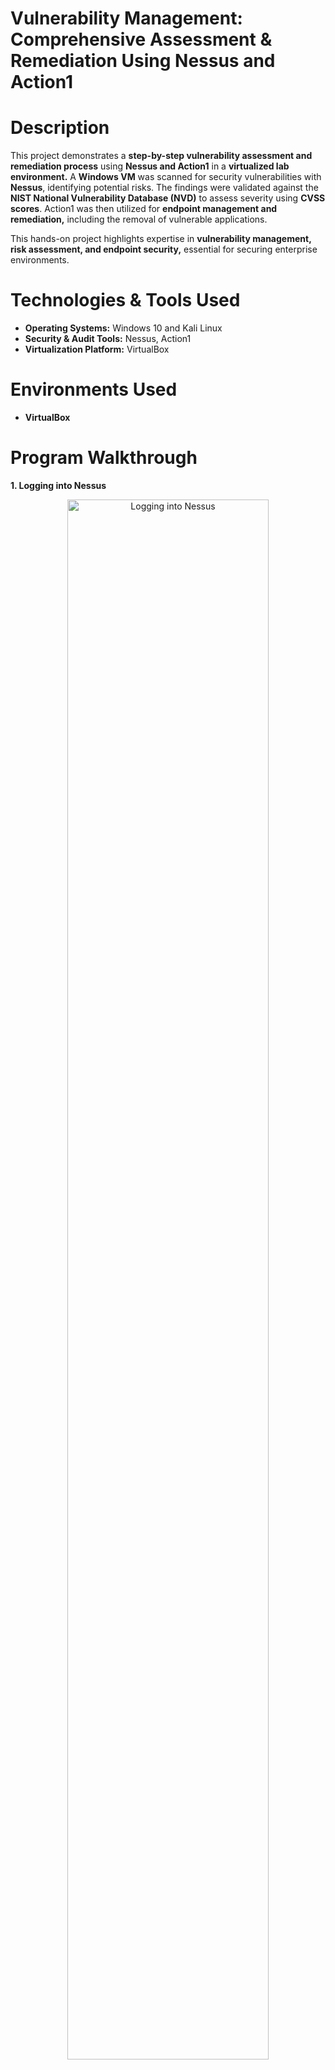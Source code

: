 # Vulnerability Management: Comprehensive Assessment & Remediation Using Nessus and Action1

# <h1>Description</h1>
This project demonstrates a <b>step-by-step vulnerability assessment and remediation process</b> using <b>Nessus and Action1</b> in a <b>virtualized lab environment.</b> A <b>Windows VM</b> was scanned for security vulnerabilities with <b>Nessus</b>, identifying potential risks. The findings were validated against the <b>NIST National Vulnerability Database (NVD)</b> to assess severity using <b>CVSS scores</b>. Action1 was then utilized for <b>endpoint management and remediation,</b> including the removal of vulnerable applications.

This hands-on project highlights expertise in <b>vulnerability management, risk assessment, and endpoint security,</b> essential for securing enterprise environments.

# Technologies & Tools Used
- <b>Operating Systems:</b> Windows 10 and Kali Linux
- <b>Security & Audit Tools:</b> Nessus, Action1
- <b>Virtualization Platform:</b> VirtualBox

# <b>Environments Used</b>
- <b>VirtualBox</b>

# <b>Program Walkthrough</b>

<b> 1. Logging into Nessus </b>
<p align="center">
<img src="https://i.imgur.com/cwu9wVe.png" height="80%" width="80%" alt="Logging into Nessus"/>

<b> 2. Setting Up Scanning Options<b>
<p align="center">
<img src="https://i.imgur.com/i00qLm7.png" height="80%" width="80%" alt="Setting up scanning options"/>

<b> 3. Confirming Target IP Address for Nessus Scan</b>
<p align="center">
<img src="https://i.imgur.com/dHntWAM.png" height="80%" width="80%" alt="Confirming Target IP Address"/>

<b>4. Running the Scan</b>
<p align="center">
<img src="https://i.imgur.com/Rbdg5u8.png" height="80%" width="80%" alt="Running the scan"/>

<b> 5. Scan Results </b>
<p align="center">
<img src="" height="80%" width="80%" alt="Scan Results"/>

<b>6. Target Endpoint Viewed in Action1</b>
<p align="center">
<img src="https://i.imgur.com/6P05Ucb.png" height="80%" width="80%" alt="Viewing endpoint in Action1"/>

<b>7. Identified Endpoint Vulnerabilities</b>
<p align="center">
<img src="https://i.imgur.com/tDiMlEX.png" height="80%" width="80%" alt="Endpoint vulnerabilities"/>

<b>8. Identifying the Vulnerability with the Highest CVSS Score</b>
<p align="center">
<img src="https://i.imgur.com/tV43yA8.png" height="80%" width="80%" alt="Highest CVSS vulnerability"/>

<b>9. Validating CVSS Score with NIST NVD</b>
<p align="center">
<img src="https://i.imgur.com/WL6Gzee.png" height="80%" width="80%" alt="CVSS check with NIST NVD"/>

<b>10. Remediation Process (Patching the Vulnerable Application)</b>
<p align="center">
<img src="https://i.imgur.com/14UVanO.png" height="80%" width="80%" alt="Uninstalling vulnerability"/> 
<img src="https://i.imgur.com/hy2Y8bX.png" height="80%" width="80%" alt="Uninstallation confirmation"/> 
<img src="https://i.imgur.com/TTRG58T.png" height="80%" width="80%" alt="Uninstallation process"/>

<b>11. Confirming the Uninstallation in Action1</b>
<p align="center">
<img src="https://i.imgur.com/igJhnfs.png" height="80%" width="80%" alt="Confirming uninstallation in Action1"/>

<b>12. Action1 Notification on the Vulnerable System</b>
<p align="center">
<img src="https://i.imgur.com/eTjXTrO.png" height="80%" width="80%" alt="Action1 notification on vulnerable system"/>

<b>13. Final Remediation Notification from Action1</b>
<p align="center">
<img src="https://i.imgur.com/KELq67t.png" height="80%" width="80%" alt="Remediation notification from Action1"/>

<b>14. Final Endpoint Overview</b>
<p align="center">
<img src="https://i.imgur.com/UdLmfPu.png" height="80%" width="80%" alt="New endpoint overview"/>
